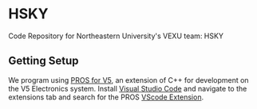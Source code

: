 # HSKY
Code Repository for Northeastern University's VEXU team: HSKY

## Getting Setup
We program using [PROS for V5](https://pros.cs.purdue.edu/), an extension of C++ for development on the V5 Electronics system. Install [Visual Studio Code](https://code.visualstudio.com/) and navigate to the extensions tab and search for the PROS [VScode Extension](https://github.com/purduesigbots/pros-vsc).
